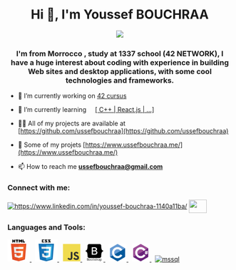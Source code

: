 <h1 align="center">Hi 👋, I'm Youssef BOUCHRAA</h1>
<div id="header" align="center"> <img src="https://media.giphy.com/media/v1.Y2lkPTc5MGI3NjExem4xdTc3ODJjaXF5aHZudGdubDU3ODMyaHl3Mnd3bXB2Z2c0ZTQ1ayZlcD12MV9pbnRlcm5hbF9naWZfYnlfaWQmY3Q9cw/Cg41tz5aEc7vCio8Zn/giphy.gif" width="100"/>
</div>
<h3 align="center">I'm from Morrocco , study at 1337 school (42 NETWORK), I have a huge interest about coding with experience in building Web sites and desktop applications, with some cool technologies and frameworks.</h3>

- 🔭 I’m currently working on [42 cursus](https://cestoliv.com/projects/42)

- 🌱 I’m currently learning &nbsp; &nbsp; <a href = ""> [ C++ | React.js | ...]</a>

- 👨‍💻 All of my projects are available at [https://github.com/ussefbouchraa](https://github.com/ussefbouchraa)

- 🔗 Some of my projets [https://www.ussefbouchraa.me/](https://www.ussefbouchraa.me/)

- 📫 How to reach me **ussefbouchraa@gmail.com**

<h3 align="left">Connect with me:</h3>
<p align="left">
<a href="https://linkedin.com/in/https://www.linkedin.com/in/youssef-bouchraa-1140a11ba/" target="blank"><img align="center" src="https://raw.githubusercontent.com/rahuldkjain/github-profile-readme-generator/master/src/images/icons/Social/linked-in-alt.svg" alt="https://www.linkedin.com/in/youssef-bouchraa-1140a11ba/" height="30" width="40" /></a>
<a href=" https://github.com/ussefbouchraa" target="blank"><img align="center" src="https://cdn.jsdelivr.net/npm/simple-icons@3.0.1/icons/github.svg"  height="30" width="40" /></a>

 
</p>

<h3 align="left">Languages and Tools:</h3>
<p align="left">
  <a href="https://www.w3.org/html/" target="_blank" rel="noreferrer"> <img src="https://raw.githubusercontent.com/devicons/devicon/master/icons/html5/html5-original-wordmark.svg" alt="html5" width="50px" height="50" /> </a> &nbsp;
  <a href="https://www.w3schools.com/css/" target="_blank" rel="noreferrer"> <img src="https://raw.githubusercontent.com/devicons/devicon/master/icons/css3/css3-original-wordmark.svg" alt="css3" width="50" height="50"/> </a>&nbsp;
  <a href="https://developer.mozilla.org/en-US/docs/Web/JavaScript" target="_blank" rel="noreferrer"> <img src="https://raw.githubusercontent.com/devicons/devicon/master/icons/javascript/javascript-original.svg" alt="javascript" width="40" height="40"/> </a> &nbsp;
  <a href="https://getbootstrap.com" target="_blank" rel="noreferrer"> <img src="https://raw.githubusercontent.com/devicons/devicon/master/icons/bootstrap/bootstrap-plain-wordmark.svg" alt="bootstrap" width="40" height="40"/> </a>&nbsp;
  <a href="https://www.cprogramming.com/" target="_blank" rel="noreferrer"> <img src="https://raw.githubusercontent.com/devicons/devicon/master/icons/c/c-original.svg" alt="c" width="40" height="40"/> </a> &nbsp;
  <a href="https://www.w3schools.com/cs/" target="_blank" rel="noreferrer"> <img src="https://raw.githubusercontent.com/devicons/devicon/master/icons/csharp/csharp-original.svg" alt="csharp" width="40" height="40"/> </a>&nbsp;
  <a href="https://www.microsoft.com/en-us/sql-server" target="_blank" rel="noreferrer"> <img src="https://www.svgrepo.com/show/303229/microsoft-sql-server-logo.svg" alt="mssql" width="40" height="40"/> </a> </p>
